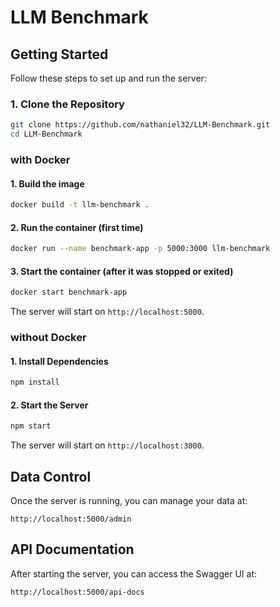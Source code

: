 # LLM Benchmark

## Getting Started

Follow these steps to set up and run the server:

### 1. Clone the Repository

```bash
git clone https://github.com/nathaniel32/LLM-Benchmark.git
cd LLM-Benchmark
````
### with Docker

#### 1. Build the image

```bash
docker build -t llm-benchmark .
```

#### 2. Run the container (first time)

```bash
docker run --name benchmark-app -p 5000:3000 llm-benchmark
```

#### 3. Start the container (after it was stopped or exited)

```bash
docker start benchmark-app
```

The server will start on `http://localhost:5000`.

### without Docker

#### 1. Install Dependencies

```bash
npm install
```

#### 2. Start the Server

```bash
npm start
```

The server will start on `http://localhost:3000`.

## Data Control

Once the server is running, you can manage your data at:

```
http://localhost:5000/admin
```

## API Documentation

After starting the server, you can access the Swagger UI at:

```
http://localhost:5000/api-docs
```

<!-- 
npm install sqlite3
npm install express
npm install swagger-ui-express swagger-jsdoc
npm install node-fetch@2

erwan2/DeepSeek-R1-Distill-Qwen-1.5B:latest
erwan2/DeepSeek-R1-Distill-Qwen-7B:latest
cyberuser42/DeepSeek-R1-Distill-Llama-8B:latest 
-->